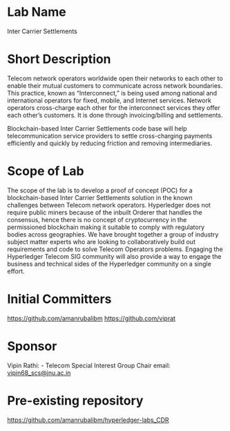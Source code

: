 # Lab Name
Inter Carrier Settlements

# Short Description
Telecom network operators worldwide open their networks to each other to enable their mutual customers to communicate across network boundaries. This practice, known as “Interconnect,” is being used among national and international operators for fixed, mobile, and Internet services.  Network operators cross-charge each other for the interconnect services they offer each other’s customers. It is done through invoicing/billing and settlements. 

Blockchain-based Inter Carrier Settlements code base will help telecommunication service providers to settle cross-charging payments efficiently and quickly by reducing friction and removing intermediaries.



# Scope of Lab
The scope of the lab is to develop a proof of concept (POC) for a blockchain-based Inter Carrier Settlements solution in the known challenges between Telecom network operators. Hyperledger does not require public miners because of the inbuilt Orderer that handles the consensus, hence there is no concept of cryptocurrency in the permissioned blockchain making it suitable to comply with regulatory bodies across geographies. We have brought together a group of industry subject matter experts who are looking to collaboratively build out requirements and code to solve Telecom Operators problems. Engaging the Hyperledger Telecom SIG community will also provide a way to engage the business and technical sides of the Hyperledger community on a single effort.

# Initial Committers

https://github.com/amanrubalibm
https://github.com/viprat

# Sponsor

Vipin Rathi: - Telecom Special Interest Group Chair email: vipin68_scs@jnu.ac.in

# Pre-existing repository

https://github.com/amanrubalibm/hyperledger-labs_CDR
